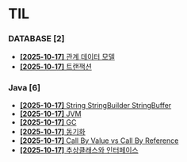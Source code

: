 # TIL
 
### DATABASE [2]
- [**[2025-10-17]**  관계 데이터 모델](https://github.com/A-lass/TIL/blob/main/DATABASE/관계_데이터_모델.md)
- [**[2025-10-17]**  트랜잭션](https://github.com/A-lass/TIL/blob/main/DATABASE/트랜잭션.md)
### Java [6]
- [**[2025-10-17]**  String StringBuilder StringBuffer](https://github.com/A-lass/TIL/blob/main/Java/String_StringBuilder_StringBuffer.md)
- [**[2025-10-17]**  JVM](https://github.com/A-lass/TIL/blob/main/Java/JVM.md)
- [**[2025-10-17]**  GC](https://github.com/A-lass/TIL/blob/main/Java/GC.md)
- [**[2025-10-17]**  동기화](https://github.com/A-lass/TIL/blob/main/Java/동기화.md)
- [**[2025-10-17]**  Call By Value vs Call By Reference](https://github.com/A-lass/TIL/blob/main/Java/Call_By_Value_vs_Call_By_Reference.md)
- [**[2025-10-17]**  추상클래스와 인터페이스](https://github.com/A-lass/TIL/blob/main/Java/추상클래스와_인터페이스.md)
